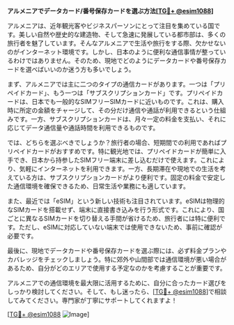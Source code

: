 **アルメニアでデータカード/番号保存カードを選ぶ方法[[TG💪+ @esim1088](https://t.me/s/esim1088)]**

アルメニアは、近年観光客やビジネスパーソンにとって注目を集めている国です。美しい自然や歴史的な建造物、そして急速に発展している都市部は、多くの旅行者を魅了しています。そんなアルメニアで生活や旅行をする際、欠かせないのがインターネット環境です。しかし、日本のように便利な通信事情が整っているわけではありません。そのため、現地でどのようにデータカードや番号保存カードを選べばいいのか迷う方も多いでしょう。

まず、アルメニアでは主に二つのタイプの通信カードがあります。一つは「プリペイドカード」、もう一つは「サブスクリプションカード」です。プリペイドカードは、日本でも一般的なSIMフリーSIMカードに近いものです。これは、購入時に所定の金額をチャージして、その分だけ通信や通話が利用できるという仕組みです。一方、サブスクリプションカードは、月々一定の料金を支払い、それに応じてデータ通信量や通話時間を利用できるものです。

では、どちらを選ぶべきでしょうか？旅行者の場合、短期間での利用であればプリペイドカードがおすすめです。特に観光地では、プリペイドカードが簡単に入手でき、日本から持参したSIMフリー端末に差し込むだけで使えます。これにより、気軽にインターネットを利用できます。一方、長期滞在や現地での生活を考えている方は、サブスクリプションカードがより便利です。固定の料金で安定した通信環境を確保できるため、日常生活や業務にも適しています。

また、最近では「eSIM」という新しい技術も注目されています。eSIMは物理的なSIMカードを搭載せず、端末に直接書き込みを行う形式です。これにより、国ごとに異なるSIMカードを切り替える手間が省けるため、旅行者には特に便利です。ただし、eSIMに対応していない端末では使用できないため、事前に確認が必要です。

最後に、現地でデータカードや番号保存カードを選ぶ際には、必ず料金プランやカバレッジをチェックしましょう。特に郊外や山間部では通信環境が悪い場合があるため、自分がどのエリアで使用する予定なのかを考慮することが重要です。

アルメニアでの通信環境を最大限に活用するために、自分に合ったカード選びをしっかり検討してください。そして、もし迷ったら、[[TG💪+ @esim1088](https://t.me/s/esim1088)]で相談してみてください。専門家が丁寧にサポートしてくれますよ！

[[TG💪+ @esim1088](https://t.me/s/esim1088) ![Image](https://i.postimg.cc/Y0z9fWf4/image.png)]